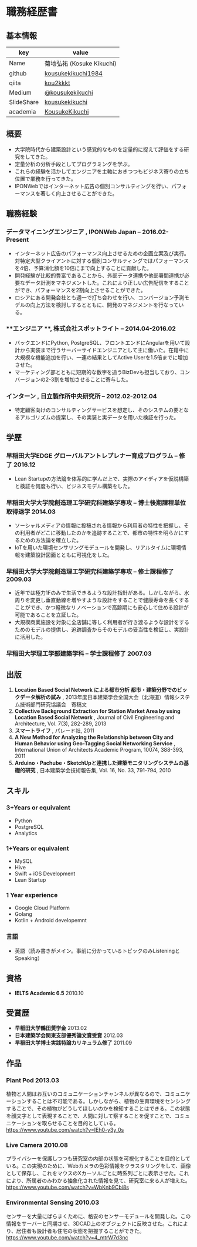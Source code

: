 # 職務経歴書

## 基本情報

|key|value|
|---|----|
|Name|菊地弘祐 (Kosuke Kikuchi)|
|github|[kousukekikuchi1984](https://github.com/kousukekikuchi1984)|
|qiita|[kou2kkkt](http://qiita.com/kou2kkkt)|
|Medium|[@kousukekikuchi](https://medium.com/@kousukekikuchi)|
|SlideShare|[kousukekikuchi](http://www.slideshare.net/kousukekikuchi)|
|academia|[KousukeKikuchi](https://waseda.academia.edu/KousukeKikuchi)|

## 概要
* 大学院時代から建築設計という感覚的なものを定量的に捉えて評価をする研究をしてきた。
* 定量分析の分析手段としてプログラミングを学ぶ。
* これらの経験を活かしてエンジニアを主軸におきつつもビジネス寄りの立ち位置で業務を行ってきた。
* IPONWebではインターネット広告の個別コンサルティングを行い、パフォーマンスを著しく向上させることができた。

## 職務経験
### **データマイニングエンジニア** , IPONWeb Japan – 2016.02-Present
* インターネット広告のパフォーマンス向上させるための企画立案及び実行。対特定大型クライアントに対する個別コンサルティングではパフォーマンスを4倍、予算消化額を10倍にまで向上することに貢献した。
* 開発経験が比較的豊富であることから、外部データ連携や他部署間連携が必要なデータ計測をマネジメントした。これにより正しい広告配信をすることができ、パフォーマンスを2割向上させることができた。
* ロシアにある開発会社とも週一で打ち合わせを行い、コンバージョン予測モデルの向上方法を検討しするとともに、開発のマネジメントを行なっている。

### **エンジニア **, 株式会社スポットライト – 2014.04-2016.02
* バックエンドにPython, PostgreSQL、フロントエンドにAngularを用いて設計から実装まで行うサーバーサイドエンジニアとして主に働いた。在籍中に大規模な機能追加を行い、一連の結果としてActive Userを1.5倍までに増加させた。
* マーケティング部とともに短期的な数字を追うBizDevも担当しており、コンバージョンの2-3割を増加させることに寄与した。

### **インターン** , 日立製作所中央研究所 – 2012.02-2012.04
* 特定顧客向けのコンサルティングサービスを想定し、そのシステムの要となるアルゴリズムの提案し、その実装と実データを用いた検証を行った。

## 学歴
### **早稲田大学EDGE グローバルアントレプレナー育成プログラム** – 修了 2016.12
* Lean Startupの方法論を体系的に学んだ上で、実際のアイディアを仮説構築と検証を何度も行い、ビジネスモデル構築をした。

### **早稲田大学大学院創造理工学研究科建築学専攻** – 博士後期課程単位取得退学 2014.03
* ソーシャルメディアの情報に投稿される情報から利用者の特性を把握し、その利用者がどこに移動したのかを追跡することで、都市の特性を明らかにするための方法論を確立した。
* IoTを用いた環境センサリングモデュールを開発し、リアルタイムに環境情報を建築設計図面とともに可視化をした。

### **早稲田大学大学院創造理工学研究科建築学専攻** – 修士課程修了 2009.03
* 近年では極力1Fのみで生活できるような設計指針がある。しかしながら、水周りを変更し垂直動線を増やすような設計をすることで健康寿命を長くすることができ、かつ軽微なリノベーションで高齢期にも安心して住める設計が可能であることを立証した。
* 大規模商業施設を対象に全店舗に等しく利用者が行き渡るような設計をするためのモデルの提供し、追跡調査からそのモデルの妥当性を検証し、実設計に活用した。

### **早稲田大学理工学部建築学科** – 学士課程修了 2007.03

## 出版
1. **Location Based Social Network による都市分析 都市・建築分野でのビックデータ解析の試み** , 2013年度日本建築学会全国大会（北海道）情報システム技術部門研究協議会　寄稿文
2. **Collective Background Extraction for Station Market Area by using Location Based Social Network** , Journal of Civil Engineering and Architecture, Vol. 7(3), 282-289, 2013
3. **スマートライフ** , パレード社,  2011
4. **A New Method for Analyzing the Relationship between City and Human Behavior using Geo-Tagging Social Networking Service** , International Union of Architects Academic Program, 10074, 388-393, 2011 
5. **Arduino・Pachube・SketchUpと連携した建築モニタリングシステムの基礎的研究** , 日本建築学会技術報告集, Vol. 16, No. 33, 791-794, 2010

## スキル

### 3+Years or equivalent
* Python
* PostgreSQL
* Analytics

### 1+Years or equivalent
* MySQL
* Hive
* Swift + iOS Development
* Lean Startup

### 1 Year experience
* Google Cloud Platform
* Golang
* Kotlin + Android developemnt

### 言語
* 英語（読み書きがメイン。事前に分かっているトピックのみListeningとSpeaking）

## 資格
* **IELTS Academic 6.5** 2010.10

## 受賞歴
* **早稲田大学鶴田奨学金** 2013.02
* **日本建築学会関東支部優秀論文賞受賞** 2012.03
* **早稲田大学博士実践特論カリキュラム修了** 2011.09

## 作品
### **Plant Pod** 2013.03
植物と人間はお互いのコミュニケーションチャンネルが異なるので、コミュニケーションすることは不可能である。しかしながら、植物の生育環境をセンシングすることで、その植物がどうしてほしいのかを検知することはできる。この状態を顔文字として表現することで、人間に対して察することを促すことで、コミュニケーションを取らせることを目的としている。
https://www.youtube.com/watch?v=IEh0-y3y_0s

### **Live Camera** 2010.08
プライバシーを保護しつつも研究室の内部の状態を可視化することを目的としている。この実現のために、Webカメラの色彩情報をクラスタリングをして、画像として保存し、これをマウスのXカーソルごとに時系列ごとに表示させた。これにより、所属者のみわかる抽象化された情報を見て、研究室に来る人が増えた。
https://www.youtube.com/watch?v=WbKnb9Cbi8s

### **Environmental Sensing** 2010.03
センサーを大量にばらまくために、格安のセンサーモデュールを開発した。この情報をサーバーと同期させ、3DCAD上のオブジェクトに反映させた。これにより、居住者も設計者も住宅の状態を把握することができた。
https://www.youtube.com/watch?v=4_mtrW7d3nc
